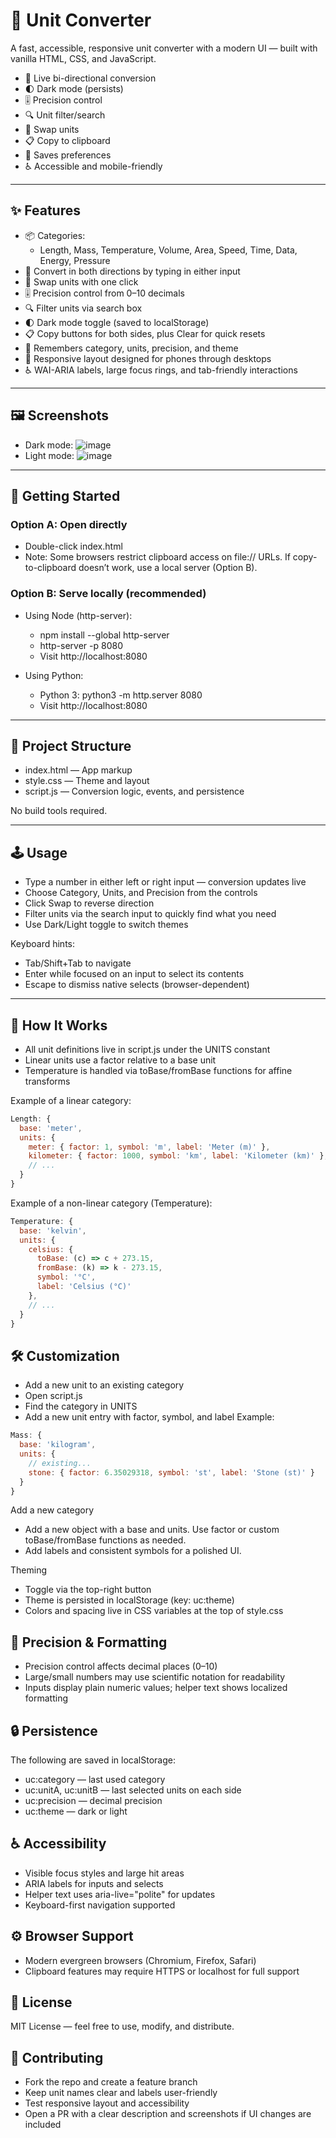 # 🔄 Unit Converter

A fast, accessible, responsive unit converter with a modern UI — built with vanilla HTML, CSS, and JavaScript.

- 🎯 Live bi-directional conversion
- 🌓 Dark mode (persists)
- 🎚️ Precision control
- 🔍 Unit filter/search
- 🔁 Swap units
- 📋 Copy to clipboard
- 💾 Saves preferences
- ♿ Accessible and mobile-friendly

---

## ✨ Features

- 📦 Categories:
  - Length, Mass, Temperature, Volume, Area, Speed, Time, Data, Energy, Pressure
- 🔁 Convert in both directions by typing in either input
- 🔄 Swap units with one click
- 🎚️ Precision control from 0–10 decimals
- 🔍 Filter units via search box
- 🌓 Dark mode toggle (saved to localStorage)
- 📋 Copy buttons for both sides, plus Clear for quick resets
- 💾 Remembers category, units, precision, and theme
- 📱 Responsive layout designed for phones through desktops
- ♿ WAI-ARIA labels, large focus rings, and tab-friendly interactions

---

## 🖼️ Screenshots

- Dark mode: ![image](https://github.com/MdSaifAli063/Unit-Converter/blob/99a4ba549ca6f5f740c51d86043e8158e506e539/Screenshot%202025-09-06%20004809.png)
- Light mode: ![image](https://github.com/MdSaifAli063/Unit-Converter/blob/d8c4691eb0a3236ff86c3af7bc17765f7578c0c5/Screenshot%202025-09-06%20010635.png)


---

## 🚀 Getting Started

### Option A: Open directly
- Double-click index.html
- Note: Some browsers restrict clipboard access on file:// URLs. If copy-to-clipboard doesn’t work, use a local server (Option B).

### Option B: Serve locally (recommended)
- Using Node (http-server):
  - npm install --global http-server
  - http-server -p 8080
  - Visit http://localhost:8080

- Using Python:
  - Python 3: python3 -m http.server 8080
  - Visit http://localhost:8080

---

## 🧭 Project Structure

- index.html — App markup
- style.css — Theme and layout
- script.js — Conversion logic, events, and persistence

No build tools required.

---

## 🕹️ Usage

- Type a number in either left or right input — conversion updates live
- Choose Category, Units, and Precision from the controls
- Click Swap to reverse direction
- Filter units via the search input to quickly find what you need
- Use Dark/Light toggle to switch themes

Keyboard hints:
- Tab/Shift+Tab to navigate
- Enter while focused on an input to select its contents
- Escape to dismiss native selects (browser-dependent)

---

## 🧠 How It Works

- All unit definitions live in script.js under the UNITS constant
- Linear units use a factor relative to a base unit
- Temperature is handled via toBase/fromBase functions for affine transforms

Example of a linear category:
```js
Length: {
  base: 'meter',
  units: {
    meter: { factor: 1, symbol: 'm', label: 'Meter (m)' },
    kilometer: { factor: 1000, symbol: 'km', label: 'Kilometer (km)' },
    // ...
  }
}
```


Example of a non-linear category (Temperature):
```js
Temperature: {
  base: 'kelvin',
  units: {
    celsius: {
      toBase: (c) => c + 273.15,
      fromBase: (k) => k - 273.15,
      symbol: '°C',
      label: 'Celsius (°C)'
    },
    // ...
  }
}
```


## 🛠️ Customization

- Add a new unit to an existing category
- Open script.js
- Find the category in UNITS
- Add a new unit entry with factor, symbol, and label
Example:
```js
Mass: {
  base: 'kilogram',
  units: {
    // existing...
    stone: { factor: 6.35029318, symbol: 'st', label: 'Stone (st)' }
  }
}
```

Add a new category
- Add a new object with a base and units. Use factor or custom toBase/fromBase functions as needed.
- Add labels and consistent symbols for a polished UI.<br>
 
Theming

- Toggle via the top-right button
- Theme is persisted in localStorage (key: uc:theme)
- Colors and spacing live in CSS variables at the top of style.css

## 🧪 Precision & Formatting

- Precision control affects decimal places (0–10)
- Large/small numbers may use scientific notation for readability
- Inputs display plain numeric values; helper text shows localized formatting

## 🔒 Persistence

The following are saved in localStorage:

- uc:category — last used category
- uc:unitA, uc:unitB — last selected units on each side
- uc:precision — decimal precision
- uc:theme — dark or light

## ♿ Accessibility

- Visible focus styles and large hit areas
- ARIA labels for inputs and selects
- Helper text uses aria-live="polite" for updates
- Keyboard-first navigation supported

## ⚙️ Browser Support

- Modern evergreen browsers (Chromium, Firefox, Safari)
- Clipboard features may require HTTPS or localhost for full support

## 🪪 License

MIT License — feel free to use, modify, and distribute.

## 🙌 Contributing

- Fork the repo and create a feature branch
- Keep unit names clear and labels user-friendly
- Test responsive layout and accessibility
- Open a PR with a clear description and screenshots if UI changes are included
